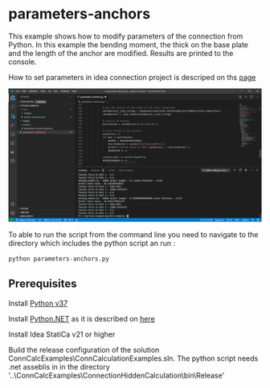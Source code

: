 # parameters-anchors

This example shows how to modify parameters of the connection from Python. In this example the bending moment, the thick on the base plate and the length of the anchor are modified. Results are printed to the console.

How to set parameters in idea connection project is descriped on ths [page](params-in-ideacon-project.md)

![Python script in Visual Studio Code](images/python-vs-code.png)

To able to run the script from the command line you need to navigate to the directory which includes the python script an run :

```python
python parameters-anchors.py
```

## Prerequisites

Install [Python v37](https://www.python.org/downloads/)

Install [Python.NET](http://pythonnet.github.io/) as it is described on [here](https://github.com/pythonnet/pythonnet/wiki/Installation)

Install Idea StatiCa v21 or higher

Build the release configuration of the solution ConnCalcExamples\ConnCalculationExamples.sln. The python script needs .net asseblis in  in the directory '..\ConnCalcExamples\ConnectionHiddenCalculation\bin\Release'

